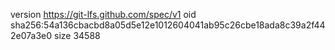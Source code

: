 version https://git-lfs.github.com/spec/v1
oid sha256:54a136cbacbd8a05d5e12e1012604041ab95c26cbe18ada8c39a2f442e07a3e0
size 34588
